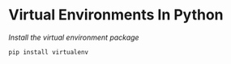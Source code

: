 # Virtual Environments In Python

*Install the virtual environment package*
```cmd
pip install virtualenv
```

